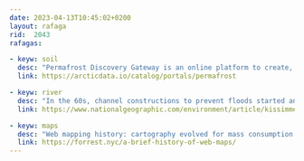 ```yaml
---
date: 2023-04-13T10:45:02+0200
layout: rafaga
rid:  2043
rafagas:

- keyw: soil
  desc: "Permafrost Discovery Gateway is an online platform to create, archive, process, analyze, and visualize products related to permafrost imagery"
  link: https://arcticdata.io/catalog/portals/permafrost

- keyw: river
  desc: "In the 60s, channel constructions to prevent floods started an ecological disaster at the Kissimmee River in Florida; a large-scale restoration project has reverted the river to its original status"
  link: https://www.nationalgeographic.com/environment/article/kissimmee-biggest-river-restoration-ever-completed

- keyw: maps
  desc: "Web mapping history: cartography evolved for mass consumption on the Internet and with mobile phones, putting maps into our everyday routines"
  link: https://forrest.nyc/a-brief-history-of-web-maps/
---
```


